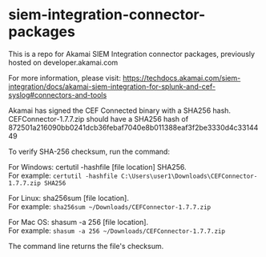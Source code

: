 # siem-integration-connector-packages
This is a repo for Akamai SIEM Integration connector packages, previously hosted on developer.akamai.com

For more information, please visit: https://techdocs.akamai.com/siem-integration/docs/akamai-siem-integration-for-splunk-and-cef-syslog#connectors-and-tools

Akamai has signed the CEF Connected binary with a SHA256 hash.
CEFConnector-1.7.7.zip should have a SHA256 hash of 872501a216090bb0241dcb36febaf7040e8b011388eaf3f2be3330d4c3314449

To verify SHA-256 checksum, run the command:

For Windows: certutil -hashfile [file location] SHA256. <br/>
For example: `certutil -hashfile C:\Users\user1\Downloads\CEFConnector-1.7.7.zip SHA256`

For Linux: sha256sum [file location]. <br/>
For example: `sha256sum ~/Downloads/CEFConnector-1.7.7.zip`

For Mac OS: shasum -a 256 [file location]. <br/>
For example: `shasum -a 256 ~/Downloads/CEFConnector-1.7.7.zip`

The command line returns the file's checksum.
